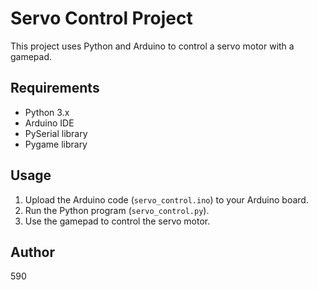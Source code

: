 # Servo Control Project
This project uses Python and Arduino to control a servo motor with a gamepad.

## Requirements
- Python 3.x
- Arduino IDE
- PySerial library
- Pygame library

## Usage
1. Upload the Arduino code (`servo_control.ino`) to your Arduino board.
2. Run the Python program (`servo_control.py`).
3. Use the gamepad to control the servo motor.

## Author
590
